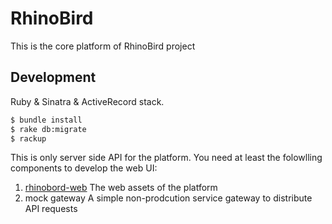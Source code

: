 # RhinoBird

This is the core platform of RhinoBird project

## Development

Ruby & Sinatra & ActiveRecord stack.

```bash
$ bundle install
$ rake db:migrate
$ rackup
```

This is only server side API for the platform. You need at least the folowlling components to develop the web UI:

1. [rhinobord-web](https://github.com/rhinobird-io/rhinobird-web)
   The web assets of the platform
2. mock gateway
   A simple non-prodcution service gateway to distribute API requests
